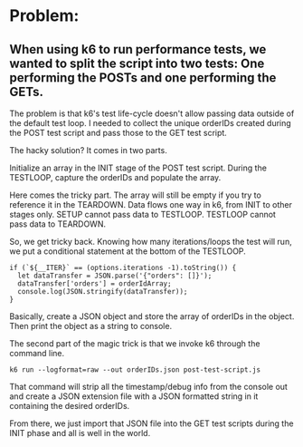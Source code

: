 # Problem:

## When using k6 to run performance tests, we wanted to split the script into two tests: One performing the POSTs and one performing the GETs. 

The problem is that k6's test life-cycle doesn't allow passing data outside of the default test loop. I needed to collect the unique orderIDs
created during the POST test script and pass those to the GET test script.

The hacky solution? It comes in two parts.

Initialize an array in the INIT stage of the POST test script. During the TESTLOOP, capture the orderIDs and populate the array.

Here comes the tricky part. The array will still be empty if you try to reference it in the TEARDOWN. Data flows one way in k6, from INIT to other stages only.
SETUP cannot pass data to TESTLOOP. TESTLOOP cannot pass data to TEARDOWN. 

So, we get tricky back. Knowing how many iterations/loops the test will run, we put a conditional statement at the bottom of the TESTLOOP.

```
if (`${__ITER}` == (options.iterations -1).toString()) {
  let dataTransfer = JSON.parse('{"orders": []}');
  dataTransfer['orders'] = orderIdArray;
  console.log(JSON.stringify(dataTransfer));
}
```

Basically, create a JSON object and store the array of orderIDs in the object. Then print the object as a string to console.

The second part of the magic trick is that we invoke k6 through the command line. 
```
k6 run --logformat=raw --out orderIDs.json post-test-script.js
```
That command will strip all the timestamp/debug info from the console out and create a JSON extension file with a JSON formatted string in it containing the desired orderIDs.

From there, we just import that JSON file into the GET test scripts during the INIT phase and all is well in the world.

